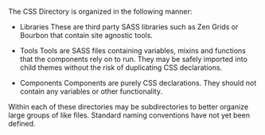 The CSS Directory is organized in the following manner:

- Libraries
  These are third party SASS libraries such as Zen Grids or Bourbon that contain
  site agnostic tools.

- Tools
  Tools are SASS files containing variables, mixins and functions that the
  components rely on to run.  They may be safely imported into child themes
  without the risk of duplicating CSS declarations.

- Components
  Components are purely CSS declarations.  They should not contain any variables
  or other functionality.

Within each of these directories may be subdirectories to better organize large
groups of like files.  Standard naming conventions have not yet been defined.

